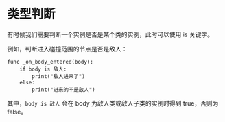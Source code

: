 # 类型判断

有时候我们需要判断一个实例是否是某个类的实例，此时可以使用 is 关键字。

例如，判断进入碰撞范围的节点是否是敌人：

```gdscript
func _on_body_entered(body):
    if body is 敌人:
        print("敌人进来了")
    else:
        print("进来的不是敌人")
```

其中，`body is 敌人` 会在 body 为敌人类或敌人子类的实例时得到 true，否则为 false。
